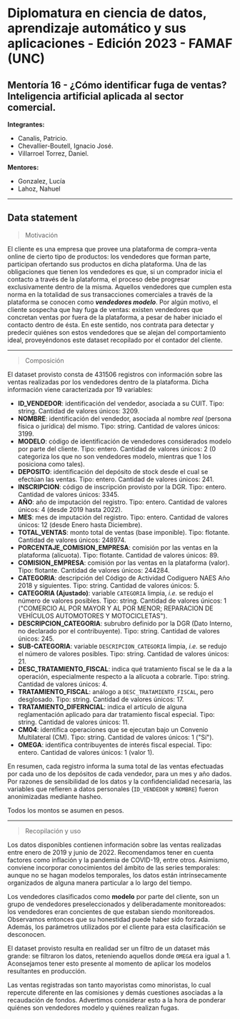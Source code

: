 # Diplomatura en ciencia de datos, aprendizaje automático y sus aplicaciones - Edición 2023 - FAMAF (UNC)

## Mentoría 16 - ¿Cómo identificar fuga de ventas? Inteligencia artificial aplicada al sector comercial.

**Integrantes:**
- Canalis, Patricio.
- Chevallier-Boutell, Ignacio José.
- Villarroel Torrez, Daniel.

**Mentores:**
- Gonzalez, Lucía
- Lahoz, Nahuel

---

## Data statement

> Motivación

El cliente es una empresa que provee una plataforma de compra-venta online de cierto tipo de productos: los vendedores que forman parte, participan ofertando sus productos en dicha plataforma. Una de las obligaciones que tienen los vendedores es que, si un comprador inicia el contacto a través de la plataforma, el proceso debe progresar exclusivamente dentro de la misma. Aquellos vendedores que cumplen esta norma en la totalidad de sus transacciones comerciales a través de la plataforma se conocen como ***vendedores modelo***. Por algún motivo, el cliente sospecha que hay fuga de ventas: existen vendedores que concretan ventas por fuera de la plataforma, a pesar de haber iniciado el contacto dentro de ésta. En este sentido, nos contrata para detectar y predecir quiénes son estos vendedores que se alejan del comportamiento ideal, proveyéndonos este dataset recopilado por el contador del cliente.

---

> Composición

El dataset provisto consta de 431506 registros con información sobre las ventas realizadas por los vendedores dentro de la plataforma. Dicha información viene caracterizada por 19 variables:
*   **ID_VENDEDOR**: identificación del vendedor, asociada a su CUIT. Tipo: string. Cantidad de valores únicos: 3209.
*   **NOMBRE**: identificación del vendedor, asociada al nombre *real* (persona física o jurídica) del mismo. Tipo: string. Cantidad de valores únicos: 3199.
*   **MODELO**: código de identificación de vendedores considerados modelo por parte del cliente. Tipo: entero. Cantidad de valores únicos: 2 (0 categoriza los que no son vendedores modelo, mientras que 1 los posiciona como tales).
*   **DEPOSITO**: identificación del depósito de stock desde el cual se efectúan las ventas. Tipo: entero. Cantidad de valores únicos: 241.
*   **INSCRIPCION**: código de inscripción provisto por la DGR. Tipo: entero. Cantidad de valores únicos: 3345.
*   **AÑO**: año de imputación del registro. Tipo: entero. Cantidad de valores únicos: 4 (desde 2019 hasta 2022).
*   **MES**: mes de imputación del registro. Tipo: entero. Cantidad de valores únicos: 12 (desde Enero hasta Diciembre).
*   **TOTAL_VENTAS**: monto total de ventas (base imponible). Tipo: flotante. Cantidad de valores únicos: 248974.
*   **PORCENTAJE_COMISION_EMPRESA**: comisión por las ventas en la plataforma (alícuota). Tipo: flotante. Cantidad de valores únicos: 89.
*   **COMISION_EMPRESA**: comisión por las ventas en la plataforma (valor). Tipo: flotante. Cantidad de valores únicos: 244284.
*   **CATEGORIA**: descripción del Código de Actividad Codiguero NAES Año 2018 y siguientes. Tipo: string. Cantidad de valores únicos: 5.
*   **CATEGORIA (Ajustado)**: variable `CATEGORIA` limpia, *i.e.* se redujo el número de valores posibles. Tipo: string. Cantidad de valores únicos: 1 ("COMERCIO AL POR MAYOR Y AL POR MENOR; REPARACION DE VEHÍCULOS AUTOMOTORES Y MOTOCICLETAS").
*   **DESCRIPCION_CATEGORIA**: subrubro definido por la DGR (Dato Interno, no declarado por el contribuyente). Tipo: string. Cantidad de valores únicos: 245.
*   **SUB-CATEGORIA**: variable `DESCRIPCION_CATEGORIA` limpia, *i.e.* se redujo el número de valores posibles. Tipo: string. Cantidad de valores únicos: 21.
*   **DESC_TRATAMIENTO_FISCAL**: indica qué tratamiento fiscal se le da a la operación, especialmente respecto a la alícuota a cobrarle. Tipo: string. Cantidad de valores únicos: 4.
*   **TRATAMIENTO_FISCAL**: análogo a `DESC_TRATAMIENTO_FISCAL`, pero desglosado. Tipo: string. Cantidad de valores únicos: 17.
*   **TRATAMIENTO_DIFERNCIAL**: indica el artículo de alguna reglamentación aplicado para dar tratamiento fiscal especial. Tipo: string. Cantidad de valores únicos: 11.
*   **CM04**: identifica operaciones que se ejecutan bajo un Convenio Multilateral (CM). Tipo: string. Cantidad de valores únicos: 1 ("Sí").
*   **OMEGA**: identifica contribuyentes de interés fiscal especial. Tipo: entero. Cantidad de valores únicos: 1 (valor 1).

En resumen, cada registro informa la suma total de las ventas efectuadas por cada uno de los depósitos de cada vendedor, para un mes y año dados. Por razones de sensibilidad de los datos y la confidencialidad necesaria, las variables que refieren a datos personales (`ID_VENDEDOR` y `NOMBRE`) fueron anonimizadas mediante hasheo.

Todos los montos se asumen en pesos.

---

> Recopilación y uso

Los datos disponibles contienen información sobre las ventas realizadas entre enero de 2019 y junio de 2022. Recomendamos tener en cuenta factores como inflación y la pandemia de COVID-19, entre otros. Asimismo, conviene incorporar conocimientos del ámbito de las series temporales: aunque no se hagan modelos temporales, los datos están intrínsecamente organizados de alguna manera particular a lo largo del tiempo.

Los vendedores clasificados como **modelo** por parte del cliente, son un grupo de vendedores preseleccionados y deliberadamente monitoreados: los vendedores eran concientes de que estaban siendo monitoreados. Observamos entonces que su honestidad puede haber sido forzada. Además, los parámetros utilizados por el cliente para esta clasificación se desconocen.

El dataset provisto resulta en realidad ser un filtro de un dataset más grande: se filtraron los datos, reteniendo aquellos donde `OMEGA` era igual a 1. Aconsejamos tener esto presente al momento de aplicar los modelos resultantes en producción.

Las ventas registradas son tanto mayoristas como minoristas, lo cual repercute diferente en las comisiones y demás cuestiones asociadas a la recaudación de fondos. Advertimos considerar esto a la hora de ponderar quiénes son vendedores modelo y quiénes realizan fugas.
